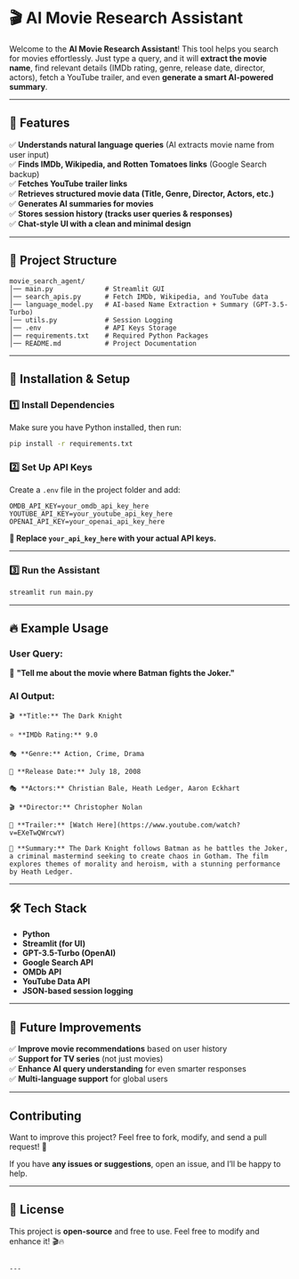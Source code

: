 # 🎬 AI Movie Research Assistant

Welcome to the **AI Movie Research Assistant**! This tool helps you search for movies effortlessly. Just type a query, and it will **extract the movie name**, find relevant details (IMDb rating, genre, release date, director, actors), fetch a YouTube trailer, and even **generate a smart AI-powered summary**.

---

## 🚀 Features

✅ **Understands natural language queries** (AI extracts movie name from user input)  
✅ **Finds IMDb, Wikipedia, and Rotten Tomatoes links** (Google Search backup)  
✅ **Fetches YouTube trailer links**  
✅ **Retrieves structured movie data (Title, Genre, Director, Actors, etc.)**  
✅ **Generates AI summaries for movies**  
✅ **Stores session history (tracks user queries & responses)**  
✅ **Chat-style UI with a clean and minimal design**  

---

## 📂 Project Structure

```
movie_search_agent/
│── main.py             # Streamlit GUI
│── search_apis.py      # Fetch IMDb, Wikipedia, and YouTube data
│── language_model.py   # AI-based Name Extraction + Summary (GPT-3.5-Turbo)
│── utils.py            # Session Logging
│── .env                # API Keys Storage
│── requirements.txt    # Required Python Packages
│── README.md           # Project Documentation
```

---

## 📌 Installation & Setup

### 1️⃣ Install Dependencies
Make sure you have Python installed, then run:

```bash
pip install -r requirements.txt
```

### 2️⃣ Set Up API Keys
Create a `.env` file in the project folder and add:

```
OMDB_API_KEY=your_omdb_api_key_here
YOUTUBE_API_KEY=your_youtube_api_key_here
OPENAI_API_KEY=your_openai_api_key_here
```

**🔹 Replace `your_api_key_here` with your actual API keys.**  

---

### 3️⃣ Run the Assistant

```bash
streamlit run main.py
```

---

## 🔥 Example Usage

### **User Query:**
💬 **"Tell me about the movie where Batman fights the Joker."**

### **AI Output:**
```
🎬 **Title:** The Dark Knight  

⭐ **IMDb Rating:** 9.0  

🎭 **Genre:** Action, Crime, Drama  

📅 **Release Date:** July 18, 2008  

🎭 **Actors:** Christian Bale, Heath Ledger, Aaron Eckhart  

🎬 **Director:** Christopher Nolan  

🎥 **Trailer:** [Watch Here](https://www.youtube.com/watch?v=EXeTwQWrcwY)  

📝 **Summary:** The Dark Knight follows Batman as he battles the Joker, a criminal mastermind seeking to create chaos in Gotham. The film explores themes of morality and heroism, with a stunning performance by Heath Ledger.
```

---

## 🛠 Tech Stack

- **Python**
- **Streamlit (for UI)**
- **GPT-3.5-Turbo (OpenAI)**
- **Google Search API**
- **OMDb API**
- **YouTube Data API**
- **JSON-based session logging**

---

## 📌 Future Improvements

✅ **Improve movie recommendations** based on user history  
✅ **Support for TV series** (not just movies)  
✅ **Enhance AI query understanding** for even smarter responses  
✅ **Multi-language support** for global users  

---

## Contributing

Want to improve this project? Feel free to fork, modify, and send a pull request! 🚀  

If you have **any issues or suggestions**, open an issue, and I’ll be happy to help.  

---

## 📜 License

This project is **open-source** and free to use. Feel free to modify and enhance it! 🎬🔥  
```

---
